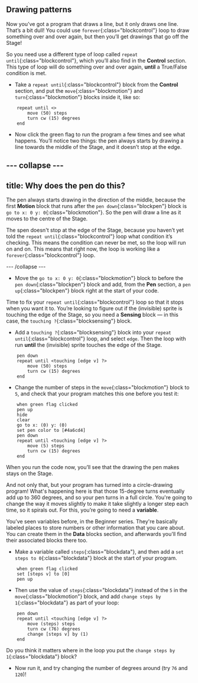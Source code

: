 ## Drawing patterns
Now you’ve got a program that draws a line, but it only draws one line. That’s a bit dull! You could use 
`forever`{:class="blockcontrol"} loop to draw something over and over again, but then you’ll get drawings that go off the Stage!

So you need use a different type of loop called `repeat until`{:class="blockcontrol"}, which you’ll also find in the **Control** section. This type of loop will do something over and over again, **until** a True/False condition is met. 

+ Take a `repeat until`{:class="blockcontrol"} block from the **Control** section, and put the `move`{:class="blockmotion"} and `turn`{:class="blockmotion"} blocks inside it, like so: 

```blocks
    repeat until <> 
        move (50) steps
        turn cw (15) degrees
    end
```

+ Now click the green flag to run the program a few times and see what happens. You’ll notice two things: the pen always starts by drawing a line towards the middle of the Stage, and it doesn’t stop at the edge.

--- collapse ---
---
title: Why does the pen do this?
---

The pen always starts drawing in the direction of the middle, because the first **Motion** block that runs after the `pen down`{:class="blockpen"} block is `go to x: 0 y: 0`{:class="blockmotion"}. So the pen will draw a line as it moves to the centre of the Stage.

The spen doesn't stop at the edge of the Stage, because you haven’t yet told the `repeat until`{:class="blockcontrol"} loop what condition it’s checking. This means the condition can never be met, so the loop will run on and on. This means that right now, the loop is working like a `forever`{:class="blockcontrol"} loop.

--- /collapse ---

+ Move the `go to x: 0 y: 0`{:class="blockmotion"} block to before the `pen down`{:class="blockpen"} block and add, from the **Pen** section, a `pen up`{:class="blockpen"} block right at the start of your code.

Time to fix your `repeat until`{:class="blockcontrol"} loop so that it stops when you want it to. You’re looking to figure out if the (invisible) sprite is touching the edge of the Stage, so you need a **Sensing** block — in this case, the `touching ?`{:class="blocksensing"} block. 

+ Add a `touching ?`{:class="blocksensing"} block into your `repeat until`{:class="blockcontrol"} loop, and select `edge`. Then the loop with run **until** the (invisible) sprite touches the edge of the Stage.

```blocks
    pen down
    repeat until <touching [edge v] ?> 
        move (50) steps
        turn cw (15) degrees
    end
```

+ Change the number of steps in the `move`{:class="blockmotion"} block to `5`, and check that your program matches this one before you test it: 

```blocks
    when green flag clicked
    pen up
    hide
    clear
    go to x: (0) y: (0)
    set pen color to [#4a6cd4]
    pen down
    repeat until <touching [edge v] ?> 
        move (5) steps
        turn cw (15) degrees
    end
```

When you run the code now, you’ll see that the drawing the pen makes stays on the Stage.

And not only that, but your program has turned into a circle-drawing program! What's happening here is that those 15-degree turns eventually add up to 360 degrees, and so your pen turns in a full circle. You're going to change the way it moves slightly to make it take slightly a longer step each time, so it spirals out. For this, you’re going to need a **variable**.

You’ve seen variables before, in the Beginner series. They're basically labeled places to store numbers or other information that you care about. You can create them in the **Data** blocks section, and afterwards you'll find their associated blocks there too.

+ Make a variable called `steps`{:class="blockdata"}, and then add a `set steps to 0`{:class="blockdata"} block at the start of your program.

```blocks
    when green flag clicked
    set [steps v] to [0]
    pen up
```

+ Then use the value of `steps`{:class="blockdata"} instead of the `5` in the `move`{:class="blockmotion"} block, and add `change steps by 1`{:class="blockdata"} as part of your loop:

```blocks
    pen down
    repeat until <touching [edge v] ?> 
        move (steps) steps
        turn cw (76) degrees
        change [steps v] by (1)
    end
```
 Do you think it matters where in the loop you put the `change steps by 1`{:class="blockdata"} block?

+ Now run it, and try changing the number of degrees around (try `76` and `120`)!
